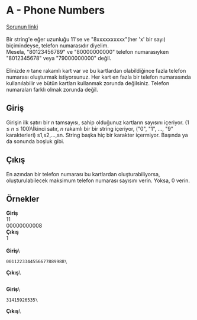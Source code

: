 # A - Phone Numbers

[Sorunun linki](http://codeforces.com/problemset/problem/1060/A)\
\
Bir string'e eğer uzunluğu 11'se ve "8xxxxxxxxxx"(her 'x' bir sayı) biçimindeyse, telefon numarasıdır diyelim.\
Mesela, "80123456789" ve "80000000000" telefon numarasıyken "8012345678" veya "79000000000" değil.\
\
Elinizde *n* tane rakamlı kart var ve bu kartlardan olabildiğince fazla telefon numarası oluşturmak istiyorsunuz. Her kart en fazla bir telefon numarasında kullanılabilir ve bütün kartları kullanmak zorunda değilsiniz. Telefon numaraları farklı olmak zorunda değil.

## Giriş

Girişin ilk satırı bir *n* tamsayısı, sahip olduğunuz kartların sayısını içeriyor. (1 ≤ *n* ≤ 100)\İkinci satır, *n* rakamlı bir bir string içeriyor, ("0", "1", ..., "9" karakterleri) s1,s2,…,sn. String başka hiç bir karakter içermiyor. Başında ya da sonunda boşluk gibi.

## Çıkış

En azından bir telefon numarası bu kartlardan oluşturabiliyorsa, oluşturulabilecek maksimum telefon numarası sayısını verin. Yoksa, 0 verin.

## Örnekler

**Giriş**\
11\
00000000008\
**Çıkış**\
1\
\
**Giriş**\

```22\
0011223344556677889988\
```

**Çıkış**\

```2
```

**Giriş**\

```11\
31415926535\
```

**Çıkış**\

```0\
```